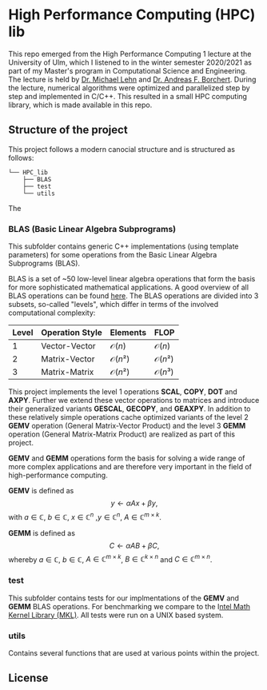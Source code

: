 # High Performance Computing (HPC) lib

This repo emerged from the High Performance Computing 1 lecture at the University of Ulm, which I listened to in the winter semester 2020/2021 as part of my Master's program in Computational Science and Engineering. The lecture is held by [Dr. Michael Lehn](https://www.uni-ulm.de/mawi/institut-fuer-numerische-mathematik/institut/mitarbeiter/mlehn/) and [Dr. Andreas F. Borchert](https://www.uni-ulm.de/mawi/institut-fuer-numerische-mathematik/institut/mitarbeiter/dr-andreas-f-borchert/). During the lecture, numerical algorithms were optimized and parallelized step by step and implemented in C/C++. This resulted in a small HPC computing library, which is made available in this repo. 

## Structure of the project 

This project follows a modern canocial structure and is structured as follows:

```
└── HPC_lib
    ├── BLAS
    ├── test
    └── utils
```
The 

### BLAS (Basic Linear Algebra Subprograms)
This subfolder contains generic C++ implementations (using template parameters) for some operations from the Basic Linear Algebra Subprograms (BLAS). 

BLAS is a set of ~50 low-level linear algebra operations that form the basis for more sophisticated mathematical applications. A good overview of all BLAS operations can be found [here](https://www.netlib.org/blas/blasqr.pdf). The BLAS operations are divided into 3 subsets, so-called "levels", which differ in terms of the involved computational complexity:
<center>

| Level   | Operation Style      | Elements | FLOP |
| ------- | --------------| ---------| ---------- |
|  1 | Vector-Vector | $\mathcal{O}(n)$  | $\mathcal{O}(n)$ |
|  2 | Matrix-Vector | $\mathcal{O}(n²)$ | $\mathcal{O}(n²)$ |
|  3 | Matrix-Matrix | $\mathcal{O}(n²)$ | $\mathcal{O}(n³)$ |

</center>

This project implements the level 1 operations __SCAL__, __COPY__, __DOT__ and __AXPY__. Further we extend these vector operations to matrices and introduce their generalized variants __GESCAL__, __GECOPY__, and __GEAXPY__. In addition to these relatively simple operations  cache optimized variants of the level 2 __GEMV__ operation (General Matrix-Vector Product) and the level 3 __GEMM__ operation (General Matrix-Matrix Product) are realized as part of this project. 

__GEMV__ and __GEMM__ operations form the basis for solving a wide range of more complex applications and are therefore very important in the field of high-performance computing. 

__GEMV__ is defined as 
  $$ y \leftarrow \alpha A x + \beta y,$$
with $a \in \mathbb{C}$, $b \in \mathbb{C}$, $x \in \mathbb{C}^n$ ,$y \in \mathbb{C}^n$, $A \in \mathbb{C}^{m \times k}$.

__GEMM__ is defined as 
  $$C \leftarrow \alpha A B + \beta C,$$
whereby $a \in \mathbb{C}$, $b \in \mathbb{C}$, $A \in \mathbb{C}^{m \times k}$, $B \in \mathbb{C}^{k \times n}$ and $C \in \mathbb{C}^{m \times n}$.

### test
This subfolder contains tests for our implmentations of the __GEMV__ and __GEMM__ BLAS operations. For benchmarking we compare to the I[ntel Math Kernel Library (MKL)](https://www.intel.com/content/www/us/en/developer/tools/oneapi/onemkl.html). All tests were run on a UNIX based system. 

### utils
Contains several functions that are used at various points within the project. 

## License